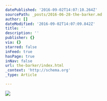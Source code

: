 ```yaml
---
datePublished: '2016-09-02T14:07:10.264Z'
sourcePath: _posts/2016-06-28-the-barker.md
author: []
dateModified: '2016-09-02T14:07:09.842Z'
title: ''
description: ''
publisher: {}
via: {}
starred: false
inFeed: true
hasPage: true
inNav: false
url: the-barker/index.html
_context: 'http://schema.org'
_type: Article

---
```

![](https://the-grid-user-content.s3-us-west-2.amazonaws.com/6716d4a9-7127-47d0-a34c-c9e40b9e9428.jpg)
